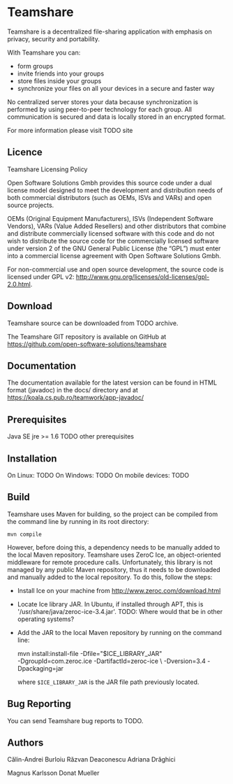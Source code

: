 Teamshare 
=========

Teamshare is a decentralized file-sharing application with emphasis on privacy,
security and portability.
 
With Teamshare you can:
* form groups
* invite friends into your groups
* store files inside your groups
* synchronize your files on all your devices in a secure and faster way

No centralized server stores your data because synchronization is performed by
using peer-to-peer technology for each group. All communication is secured and
data is locally stored in an encrypted format. 

For more information please visit TODO site

Licence
-------

Teamshare Licensing Policy

Open Software Solutions Gmbh provides this source code under a dual
license model designed to meet the development and distribution needs of
both commercial distributors (such as OEMs, ISVs and VARs) and open
source projects.

OEMs (Original Equipment Manufacturers), ISVs (Independent Software
Vendors), VARs (Value Added Resellers) and other distributors that
combine and distribute commercially licensed software with this code and
do not wish to distribute the source code for the commercially licensed
software under version 2 of the GNU General Public License (the “GPL”)
must enter into a commercial license agreement with Open Software
Solutions Gmbh.

For non-commercial use and open source development, the source code is
licensed under GPL v2:
http://www.gnu.org/licenses/old-licenses/gpl-2.0.html.

Download
--------

Teamshare source can be downloaded from TODO archive.

The Teamshare GIT repository is available on GitHub at
https://github.com/open-software-solutions/teamshare

Documentation
-------------

The documentation available for the latest version can be found in HTML format
(javadoc) in the docs/ directory and at 
https://koala.cs.pub.ro/teamwork/app-javadoc/

Prerequisites
-------------

Java SE jre >= 1.6
TODO other prerequisites

Installation
------------

On Linux: 
TODO
On Windows:
TODO
On mobile devices:
TODO

Build
-----

Teamshare uses Maven for building, so the project can be compiled from the
command line by running in its root directory:

    mvn compile

However, before doing this, a dependency needs to be manually added to the
local Maven repository. Teamshare uses ZeroC Ice, an object-oriented middleware
for remote procedure calls. Unfortunately, this library is not managed by any
public Maven repository, thus it needs to be downloaded and manually added to
the local repository. To do this, follow the steps:

* Install Ice on your machine from http://www.zeroc.com/download.html
* Locate Ice library JAR. In Ubuntu, if installed through APT, this is
  '/usr/share/java/zeroc-ice-3.4.jar'. TODO: Where would that be in other
  operating systems?
* Add the JAR to the local Maven repository by running on the command line:

    mvn install:install-file -Dfile="$ICE_LIBRARY_JAR" \
        -DgroupId=com.zeroc.ice -DartifactId=zeroc-ice \ -Dversion=3.4
        -Dpackaging=jar

  where `$ICE_LIBRARY_JAR` is the JAR file path previously located.

Bug Reporting
-------------
You can send Teamshare bug reports to TODO. 


Authors
-------

Călin-Andrei Burloiu
Răzvan Deaconescu
Adriana Drăghici

Magnus Karlsson
Donat Mueller

